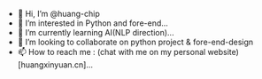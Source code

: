 - 👋 Hi, I’m @huang-chip
- 👀 I’m interested in Python and fore-end...
- 🌱 I’m currently learning AI(NLP direction)...
- 💞️ I’m looking to collaborate on python project & fore-end-design
- 📫 How to reach me : (chat with me on my personal website)[huangxinyuan.cn]...

<!---
huang-chip/huang-chip is a ✨ special ✨ repository because its `README.md` (this file) appears on your GitHub profile.
You can click the Preview link to take a look at your changes.
--->
